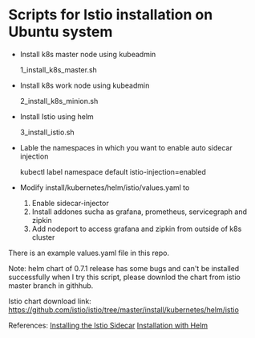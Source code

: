 # Scripts for Istio installation on Ubuntu system

* Install k8s master node using kubeadmin
 
  1_install_k8s_master.sh
* Install k8s work node using kubeadmin
  
  2_install_k8s_minion.sh
* Install Istio using helm
  
  3_install_istio.sh
* Lable the namespaces in which you want to enable auto sidecar injection
  
  kubectl label namespace default istio-injection=enabled
* Modify install/kubernetes/helm/istio/values.yaml to 
  1. Enable sidecar-injector
  1. Install addones sucha as grafana, prometheus, servicegraph and zipkin
  1. Add nodeport to access grafana and zipkin from outside of k8s cluster

There is an example values.yaml file in this repo. 


Note: helm chart of 0.7.1 release has some bugs and can't be installed successfully when I try this script, please downlod the chart from istio master branch in githhub.

Istio chart download link: https://github.com/istio/istio/tree/master/install/kubernetes/helm/istio

References:
[Installing the Istio Sidecar](https://preliminary.istio.io/docs/setup/kubernetes/sidecar-injection.html)
[Installation with Helm](https://preliminary.istio.io/docs/setup/kubernetes/helm-install.html)
